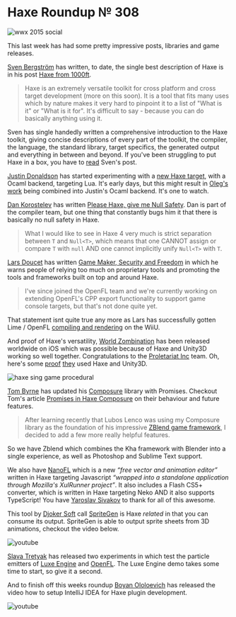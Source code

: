 [_template]: ../templates/roundup.html
[date]: / "2015-02-21 09:28:00"
[modified]: / "2015-02-21 13:55:00"
[published]: / "2015-02-21 13:55:00"
[“”]: a ""
# Haxe Roundup № 308

![wwx 2015 social](/img/305/wwx2015.png "WWX 2015 in Paris between 29th May and 1st June!")

This last week has had some pretty impressive posts, libraries and game releases.

[Sven Bergström][tw1] has written, to date, the single best description of Haxe is in 
his post [Haxe from 1000ft][l1].

> Haxe is an extremely versatile toolkit for cross platform and cross 
target development (more on this soon). It is a tool that fits many uses which 
by nature makes it very hard to pinpoint it to a list of "What is it" or 
"What is it for". It's difficult to say - because you can do basically 
anything using it.

Sven has single handedly written a comprehensive introduction to the Haxe toolkit,
giving concise descriptions of every part of the toolkit, the compiler, the language,
the standard library, target specifics, the generated output and everything in between
and beyond. If you've been struggling to put Haxe in a box, you have to [read][l1]
Sven's post.

[Justin Donaldson][tw2] has started experimenting with a [new Haxe target][l2], with
a Ocaml backend, targeting Lua. It's early days, but this might result in [Oleg's][tw3]
[work][l3] being combined into Justin's Ocaml backend. It's one to watch.

[Dan Korostelev][tw4] has written [Please Haxe, give me Null Safety][l4]. Dan is part 
of the compiler team, but one thing that constantly bugs him it that there is basically
no null safety in Haxe.

> What I would like to see in Haxe 4 very much is strict separation between 
`T` and `Null<T>`, which means that one CANNOT assign or compare `T` with `null` 
AND one cannot implicitly unify `Null<T>` with `T`.

[Lars Doucet][tw5] has written [Game Maker, Security and Freedom][l5] in which
he warns people of relying too much on proprietary tools and promoting the
tools and frameworks built on top and around Haxe.

> I've since joined the OpenFL team and we're currently working 
on extending OpenFL's CPP export functionality to support game 
console targets, but that's not done quite yet.

That statement isnt quite true any more as Lars has successfully gotten Lime / 
OpenFL [compiling and rendering][l6] on the WiiU.

And proof of Haxe's versatility, [World Zombination][l7] has been released worldwide
on iOS which was possible because of Haxe and Unity3D working 
so well together. Congratulations to the [Proletariat Inc][tw6] team. Oh, here's
some [proof][l8] [they][l9] used Haxe and Unity3D.

![haxe sing game procedural](/img/308/sing.png "@blackmagic_mt procedural music game.")

[Tom Byrne][gh1] has updated his [Composure][l10] library with Promises. Checkout
Tom's article [Promises in Haxe Composure][l11] on their behaviour and future
features.

> After learning recently that Lubos Lenco was using my 
Composure library as the foundation of his impressive 
[ZBlend game framework][l12], I decided to add a few more really 
helpful features.

So we have Zblend which combines the Kha framework with Blender into a single
experience, as well as Photoshop and Sublime Text support.

We also have [NanoFL][l13] which is a new _“free vector and animation editor”_ 
written in Haxe targeting Javascript _“wrapped into a standalone application through
Mozilla's XulRunner project”_. It also includes a Flash CS5+ converter, which is
written in Haxe targeting Neko AND it also supports TypeScript! You have
[Yaroslav Sivakov][bit1] to thank for all of this awesome.

This tool by [Djoker Soft][tw9] call [SpriteGen][l16] is Haxe _related_ in that you can
consume its output. SpriteGen is able to output sprite sheets from 3D animations, 
checkout the video below.

![youtube](boBtVN4XSto)

[Slava Tretyak][tw8] has released two experiments in which test the particle emitters
of [Luxe Engine][l14] and [OpenFL][l15]. The Luxe Engine demo takes some time to start,
so give it a second.

And to finish off this weeks roundup [Boyan Ololoevich][tw7] has released the video
how to setup IntelliJ IDEA for Haxe plugin development.

![youtube](MwrzdBFaZkc)

[bit1]: https://bitbucket.org/yar3333 "@yar3333"

[gh1]: https://github.com/TomByrne "@TomByrne"

[tw9]: https://twitter.com/djokersoft "@djokersoft"
[tw8]: https://twitter.com/djnudnyj "@djnudnyj"
[tw7]: https://twitter.com/As3Boyan "@As3Boyan"
[tw6]: https://twitter.com/proletariat_inc "@proletariat_inc"
[tw5]: https://twitter.com/larsiusprime "@larsiusprime"
[tw4]: https://twitter.com/nadako "@nadako"
[tw3]: https://twitter.com/PeyTyPeyTy "@PeyTyPeyTy"
[tw2]: https://twitter.com/omgjjd "@omgjjd"
[tw1]: https://twitter.com/___discovery "@___discovery"

[l16]: https://github.com/akadjoker/spriteGen "SpriteGen on GitHub"
[l15]: http://blog.zame-dev.org/pub/particles/stresstest/ "Particle Emitter Test for OpenFL"
[l14]: http://blog.zame-dev.org/pub/particles/luxe/ "Particle Emitter Test for Luxe Engine"
[l13]: http://nanofl.com/ "NanoFL vector and animation editor"
[l12]: https://github.com/luboslenco/zblend "ZBlend on GitHub"
[l11]: http://www.tbyrne.org/promises-in-haxe-composure "Promises in Haxe Composure"
[l10]: https://github.com/TomByrne/composure "Composure on GitHub"
[l9]: https://twitter.com/dogles/status/568419873187102720 "World Zombination Haxe and Unity3D"
[l8]: http://proletariat.com/blog/tag/haxe/ "Proletariat Inc - Haxe and Unity3D"
[l7]: https://worldzombination.com/news/2015/02/19/world-zombination-available-worldwide-ios/ "World Zombination World Wide Release on iOS"
[l6]: https://twitter.com/larsiusprime/status/568892527878778881 "Lime and OpenFL on the WiiU"
[l5]: http://www.gamasutra.com/blogs/LarsDoucet/20150217/236674/Game_Maker_Security_and_Freedom.php "Game Marker, Security and Freedom"
[l4]: http://nadako.tumblr.com/post/111320874485/please-haxe-give-null-safety "Please Haxe, give me Null Safety"
[l3]: https://github.com/PeyTy/LuaXe "Lua Generator Target for Haxe on GitHub"
[l2]: https://github.com/jdonaldson/haxe/commits/haxe_lua "New Haxe target - Lua on GitHub"
[l1]: http://notes.underscorediscovery.com/haxe-from-1000ft/ "Haxe from 1000ft"